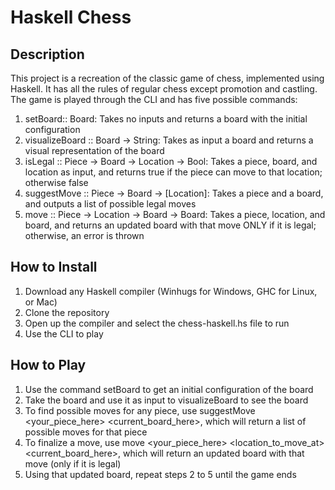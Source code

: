 # Haskell Chess
## Description
This project is a recreation of the classic game of chess, implemented using Haskell. It has all the rules of regular chess except promotion and castling. The game is played through the CLI and has five possible commands:
1) setBoard:: Board: Takes no inputs and returns a board with the initial configuration
2) visualizeBoard :: Board -> String: Takes as input a board and returns a visual representation of the board
3) isLegal :: Piece -> Board -> Location -> Bool: Takes a piece, board, and location as input, and returns true if the piece can move to that location; otherwise false
4) suggestMove :: Piece -> Board -> [Location]: Takes a piece and a board, and outputs a list of possible legal moves
5) move :: Piece -> Location -> Board -> Board: Takes a piece, location, and board, and returns an updated board with that move ONLY if it is legal; otherwise, an error is thrown

## How to Install
1) Download any Haskell compiler (Winhugs for Windows, GHC for Linux, or Mac)
2) Clone the repository
3) Open up the compiler and select the chess-haskell.hs file to run
4) Use the CLI to play

## How to Play
1) Use the command setBoard to get an initial configuration of the board
2) Take the board and use it as input to visualizeBoard to see the board
3) To find possible moves for any piece, use suggestMove <your_piece_here> <current_board_here>, which will return a list of possible moves for that piece 
4) To finalize a move, use move <your_piece_here> <location_to_move_at> <current_board_here>, which will return an updated board with that move (only if it is legal)
5) Using that updated board, repeat steps 2 to 5 until the game ends


